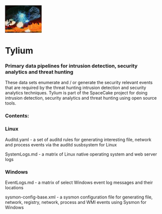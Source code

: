 ![Carrelon](/img/120px-BattleofCarillon.jpg?raw=true "text")
# Tylium
### Primary data pipelines for intrusion detection, security analytics and threat hunting

These data sets enumerate and  / or generate the security relevant events that are required by the  threat hunting intrusion detection and security analytics techniques. Tylium is part of the SpaceCake project for doing intrusion detection, security analytics and threat hunting using open source tools. 

### Contents:

### Linux

Auditd.yaml - a set of auditd rules for generating interesting file, network and process events via the auditd susbsystem for Linux

SystemLogs.md - a matrix of Linux native operating system and web server logs

### Windows

EventLogs.md - a matrix of select Windows event log messages and their locations

sysmon-config-base.xml - a sysmon configuration file for generating file, network, registry, network, process and WMI events using Sysmon for Windows

